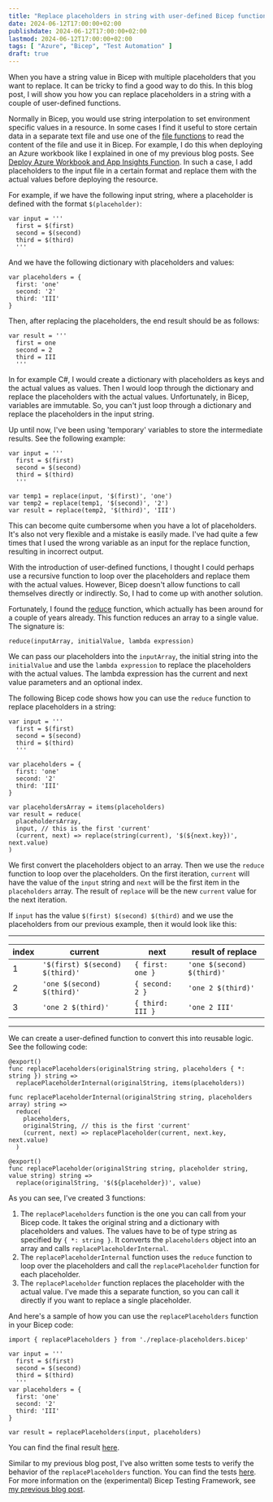 ```yaml
---
title: "Replace placeholders in string with user-defined Bicep function"
date: 2024-06-12T17:00:00+02:00
publishdate: 2024-06-12T17:00:00+02:00
lastmod: 2024-06-12T17:00:00+02:00
tags: [ "Azure", "Bicep", "Test Automation" ]
draft: true
---
```


When you have a string value in Bicep with multiple placeholders that you want to replace. It can be tricky to find a good way to do this. In this blog post, I will show you how you can replace placeholders in a string with a couple of user-defined functions.

Normally in Bicep, you would use string interpolation to set environment specific values in a resource. In some cases I find it useful to store certain data in a separate text file and use one of the [file functions](https://learn.microsoft.com/en-us/azure/azure-resource-manager/bicep/bicep-functions#file-functions) to read the content of the file and use it in Bicep. For example, I do this when deploying an Azure workbook like I explained in one of my previous blog posts. See [Deploy Azure Workbook and App Insights Function](/blog/2023/03/10/deploy-azure-workbook-and-app-insights-function/). In such a case, I add placeholders to the input file in a certain format and replace them with the actual values before deploying the resource.

For example, if we have the following input string, where a placeholder is defined with the format `$(placeholder)`:

```bicep
var input = '''
  first = $(first)
  second = $(second)
  third = $(third)
  '''
```

And we have the following dictionary with placeholders and values:

```bicep
var placeholders = {
  first: 'one'
  second: '2'
  third: 'III'
}
```

Then, after replacing the placeholders, the end result should be as follows:

```bicep
var result = '''
  first = one
  second = 2
  third = III
  '''
```

In for example C#, I would create a dictionary with placeholders as keys and the actual values as values. Then I would loop through the dictionary and replace the placeholders with the actual values. Unfortunately, in Bicep, variables are immutable. So, you can't just loop through a dictionary and replace the placeholders in the input string. 

Up until now, I've been using 'temporary' variables to store the intermediate results. See the following example:

```bicep
var input = '''
  first = $(first)
  second = $(second)
  third = $(third)
  '''

var temp1 = replace(input, '$(first)', 'one')
var temp2 = replace(temp1, '$(second)', '2')
var result = replace(temp2, '$(third)', 'III')
```

This can become quite cumbersome when you have a lot of placeholders. It's also not very flexible and a mistake is easily made. I've had quite a few times that I used the wrong variable as an input for the replace function, resulting in incorrect output.

With the introduction of user-defined functions, I thought I could perhaps use a recursive function to loop over the placeholders and replace them with the actual values. However, Bicep doesn't allow functions to call themselves directly or indirectly. So, I had to come up with another solution.

Fortunately, I found the [reduce](https://learn.microsoft.com/en-us/azure/azure-resource-manager/bicep/bicep-functions-lambda#reduce) function, which actually has been around for a couple of years already. This function reduces an array to a single value. The signature is:

```bicep
reduce(inputArray, initialValue, lambda expression)
```

We can pass our placeholders into the `inputArray`, the initial string into the `initialValue` and use the `lambda expression` to replace the placeholders with the actual values. The lambda expression has the current and next value parameters and an optional index.

The following Bicep code shows how you can use the `reduce` function to replace placeholders in a string:

```bicep
var input = '''
  first = $(first)
  second = $(second)
  third = $(third)
  '''

var placeholders = {
  first: 'one'
  second: '2'
  third: 'III'
}

var placeholdersArray = items(placeholders)
var result = reduce(
  placeholdersArray, 
  input, // this is the first 'current'
  (current, next) => replace(string(current), '$(${next.key})', next.value)
)
```
We first convert the placeholders object to an array. Then we use the `reduce` function to loop over the placeholders. On the first iteration, `current` will have the value of the `input` string and `next` will be the first item in the `placeholders` array. The result of `replace` will be the new `current` value for the next iteration. 

If `input` has the value `$(first) $(second) $(third)` and we use the placeholders from our previous example, then it would look like this:

---
| index | current | next | result of replace |
|-|-|-|-|
| 1 | `'$(first) $(second) $(third)'` | 	`{ first: one }` | `'one $(second) $(third)'` |
| 2 | `'one $(second) $(third)'` | `{ second: 2 }` | `'one 2 $(third)'` |
| 3 | `'one 2 $(third)'` | `{ third: III }` | `'one 2 III'` |
---


We can create a user-defined function to convert this into reusable logic. See the following code:

```bicep
@export()
func replacePlaceholders(originalString string, placeholders { *: string }) string =>
  replacePlaceholderInternal(originalString, items(placeholders))

func replacePlaceholderInternal(originalString string, placeholders array) string =>
  reduce(
    placeholders, 
    originalString, // this is the first 'current'
    (current, next) => replacePlaceholder(current, next.key, next.value)
  )

@export()
func replacePlaceholder(originalString string, placeholder string, value string) string =>
  replace(originalString, '$(${placeholder})', value)
```

As you can see, I've created 3 functions:
1. The `replacePlaceholders` function is the one you can call from your Bicep code. It takes the original string and a dictionary with placeholders and values. The values have to be of type string as specified by `{ *: string }`. It converts the `placeholders` object into an array and calls `replacePlaceholderInternal`.
1. The `replacePlaceholderInternal` function uses the `reduce` function to loop over the placeholders and call the `replacePlaceholder` function for each placeholder. 
1. The `replacePlaceholder` function replaces the placeholder with the actual value. I've made this a separate function, so you can call it directly if you want to replace a single placeholder.

And here's a sample of how you can use the `replacePlaceholders` function in your Bicep code:

```bicep
import { replacePlaceholders } from './replace-placeholders.bicep'

var input = '''
  first = $(first)
  second = $(second)
  third = $(third)
  '''
var placeholders = {
  first: 'one'
  second: '2'
  third: 'III'
}

var result = replacePlaceholders(input, placeholders)
```

You can find the final result [here](https://github.com/ronaldbosma/blog-code-examples/blob/master/replace-placholders-in-string-with-bicep-function/replace-placeholders.bicep). 

Similar to my previous blog post, I've also written some tests to verify the behavior of the `replacePlaceholders` function. You can find the tests [here](https://github.com/ronaldbosma/blog-code-examples/blob/master/replace-placholders-in-string-with-bicep-function/tests.bicep). For more information on the (experimental) Bicep Testing Framework, see [my previous blog post](/blog/2024/06/05/apply-azure-naming-convention-using-bicep-functions/#testing-the-function).
